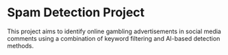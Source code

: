 # Spam Detection Project

This project aims to identify online gambling advertisements in social media comments using a combination of keyword filtering and AI-based detection methods.
